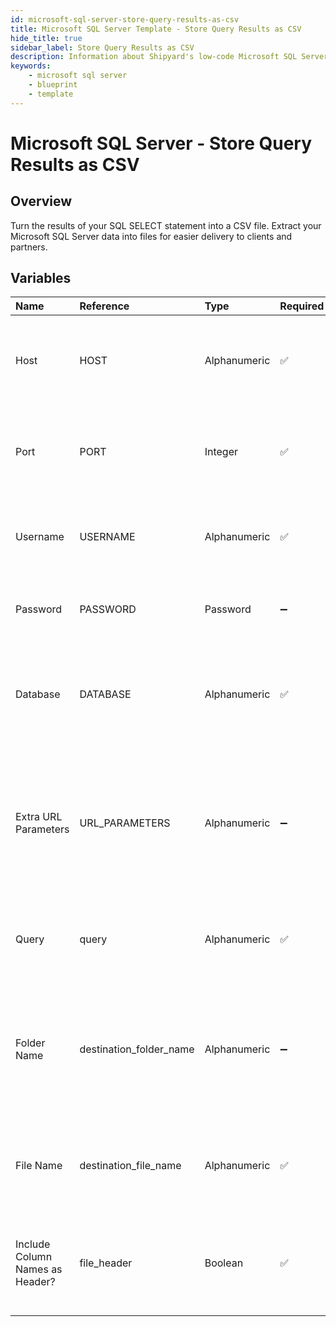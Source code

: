 ```yaml
---
id: microsoft-sql-server-store-query-results-as-csv
title: Microsoft SQL Server Template - Store Query Results as CSV
hide_title: true
sidebar_label: Store Query Results as CSV
description: Information about Shipyard's low-code Microsoft SQL Server Store Query Results as CSV blueprint. Turn the results of your SQL SELECT statement into a CSV file. Extract your Microsoft SQL Server data into files for easier delivery to clients and partners.
keywords:
    - microsoft sql server
    - blueprint
    - template
---
```


# Microsoft SQL Server - Store Query Results as CSV

## Overview

Turn the results of your SQL SELECT statement into a CSV file. Extract your Microsoft SQL Server data into files for easier delivery to clients and partners.



## Variables

| Name | Reference | Type | Required | Default | Options | Description |
|:---|:---|:---|:---|:---|:---|:---|
| Host | HOST | Alphanumeric | :white_check_mark: | - | - | The domain or the IP address of the database you want to connect to. |
| Port | PORT | Integer | :white_check_mark: | 1433 | - | Number for the database port to connect to. Defaults to 1433. |
| Username | USERNAME | Alphanumeric | :white_check_mark: | - | - | Name of the user to connect to the database with. |
| Password | PASSWORD | Password | :heavy_minus_sign: | - | - | Password associated to the provided username. |
| Database | DATABASE | Alphanumeric | :white_check_mark: | - | - | Name of the database in the Microsoft SQL Server to connect to. |
| Extra URL Parameters | URL_PARAMETERS | Alphanumeric | :heavy_minus_sign: | - | - | Extra parameters that will be placed at the end of the connection string, after the &#34;?&#34;. Must be separated by &#34;&amp;&#34; |
| Query | query | Alphanumeric | :white_check_mark: | - | - | A SELECT statement that returns data. Formatting is ignored. |
| Folder Name | destination_folder_name | Alphanumeric | :heavy_minus_sign: | - | - | The folder structure that you want your CSV to be created in. If left blank, the file will be created in the home directory. |
| File Name | destination_file_name | Alphanumeric | :white_check_mark: | output.csv | - | The file name that you want your generated CSV to have. |
| Include Column Names as Header? | file_header | Boolean | :white_check_mark: | true | - | If checked, your CSV file will include a header row with column names. |


